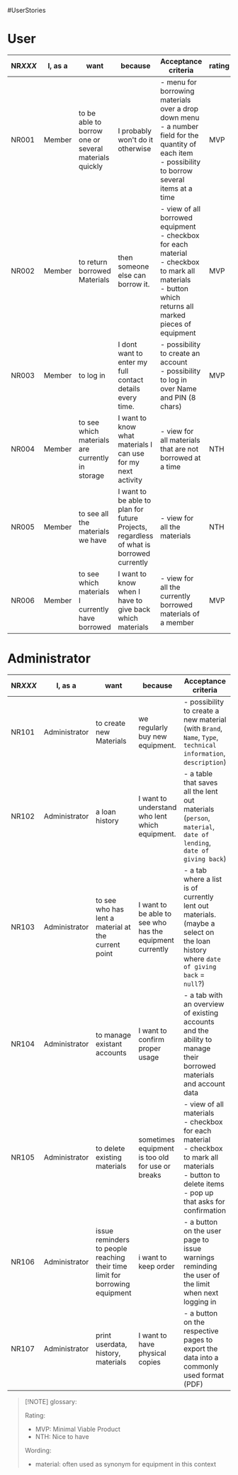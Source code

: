 #UserStories

# User

| NR*XXX* | I, as a | want                                                  | because                                                                                 | Acceptance criteria                                                                                                                                       | rating |
| ------- | ------- | ----------------------------------------------------- | --------------------------------------------------------------------------------------- | ---------------------------------------------------------------------------------------------------------------------------------------------------------- | ------ |
| NR001   | Member  | to be able to borrow one or several materials quickly | I probably won't do it otherwise                                                        | - menu for borrowing materials over a drop down menu<br>- a number field for the quantity of each item<br>- possibility to borrow several items at a time  | MVP    |
| NR002   | Member  | to return borrowed Materials                          | then someone else can borrow it.                                                        | - view of all borrowed equipment<br>- checkbox for each material <br>- checkbox to mark all materials<br>- button which returns all marked pieces of equipment | MVP    |
| NR003   | Member  | to log in                                             | I dont want to enter my full contact details every time.                                | - possibility to create an account<br>- possibility to log in over Name and PIN (8 chars)                                                                  | MVP    |
| NR004   | Member  | to see which materials are currently in storage       | I want to know what materials I can use for my next activity                            | - view for all materials that are not borrowed at a time                                                                                                   | NTH    |
| NR005   | Member  | to see all the materials we have                      | I want to be able to plan for future Projects, regardless of what is borrowed currently | - view for all the materials                                                                                                                               | NTH    |
| NR006   | Member  | to see which materials I currently have borrowed      | I want to know when I have to give back which materials                                 | - view for all the currently borrowed materials of a member                                                                                                | MVP    |


# Administrator

| NR*XXX* | I, as a       | want                                                                        | because                                                  | Acceptance criteria                                                                                                                                             | rating |
| ------- | ------------- | --------------------------------------------------------------------------- | -------------------------------------------------------- | --------------------------------------------------------------------------------------------------------------------------------------------------------------- | ------ |
| NR101   | Administrator | to create new Materials                                                     | we regularly buy new equipment.                          | - possibility to create a new material (with `Brand`, `Name`, `Type`, `technical information`, `description`)                                                   | MVP    |
| NR102   | Administrator | a loan history                                                              | I want to understand who lent which equipment.           | - a table that saves all the lent out materials (`person`, `material`, `date of lending`, `date of giving back`)                                                | MVP    |
| NR103   | Administrator | to see who has lent a material at the current point                         | I want to be able to see who has the equipment currently | - a tab where a list is of currently lent out materials. (maybe a select on the loan history where `date of giving back` = `null`?)                             | MVP    |
| NR104   | Administrator | to manage existant accounts                                                 | I want to confirm proper usage                           | - a tab with an overview of existing accounts and the ability to manage their borrowed materials and account data                                               | MVP    |
| NR105   | Administrator | to delete existing materials                                                | sometimes equipment is too old for use or breaks         | - view of all materials<br>- checkbox for each material <br>- checkbox to mark all materials<br>- button to delete items<br>- pop up that asks for confirmation | MVP    |
| NR106   | Administrator | issue reminders to people reaching their time limit for borrowing equipment | i want to keep order                                     | - a button on the user page to issue warnings reminding the user of the limit when next logging in                                                              | NTH    |
| NR107   | Administrator | print userdata, history, materials                                          | I want to have physical copies                           | - a button on the respective pages to export the data into a commonly used format (PDF)                                                                         | NTH    |



> [!NOTE] glossary:
> 
> Rating:
> - MVP: Minimal Viable Product
> - NTH: Nice to have
> 
>Wording:
> - material: often used as synonym for equipment in this context

